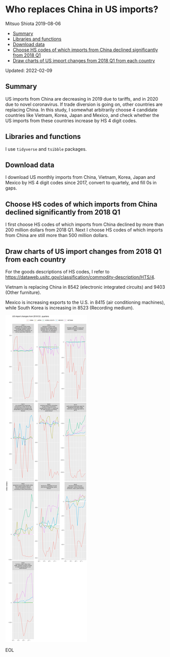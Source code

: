 Who replaces China in US imports?
================
Mitsuo Shiota
2019-08-06

-   [Summary](#summary)
-   [Libraries and functions](#libraries-and-functions)
-   [Download data](#download-data)
-   [Choose HS codes of which imports from China declined significantly
    from 2018
    Q1](#choose-hs-codes-of-which-imports-from-china-declined-significantly-from-2018-q1)
-   [Draw charts of US import changes from 2018 Q1 from each
    country](#draw-charts-of-us-import-changes-from-2018-q1-from-each-country)

Updated: 2022-02-09

## Summary

US imports from China are decreasing in 2019 due to tariffs, and in 2020
due to novel coronavirus. If trade diversion is going on, other
countries are replacing China. In this study, I somewhat arbitrarily
choose 4 candidate countries like Vietnam, Korea, Japan and Mexico, and
check whether the US imports from these countries increase by HS 4 digit
codes.

## Libraries and functions

I use `tidyverse` and `tsibble` packages.

## Download data

I download US monthly imports from China, Vietnam, Korea, Japan and
Mexico by HS 4 digit codes since 2017, convert to quartely, and fill 0s
in gaps.

## Choose HS codes of which imports from China declined significantly from 2018 Q1

I first choose HS codes of which imports from China declined by more
than 200 million dollars from 2018 Q1. Next I choose HS codes of which
imports from China are still more than 500 million dollars.

## Draw charts of US import changes from 2018 Q1 from each country

For the goods descriptions of HS codes, I refer to
<https://dataweb.usitc.gov/classification/commodity-description/HTS/4>.

Vietnam is replacing China in 8542 (electronic integrated circuits) and 9403 (Other furniture).

Mexico is increasing exports to the U.S. in 8415 (air conditioning machines), while South Korea is increasing in 8523 (Recording medium).

![](Trade-diversion_files/figure-gfm/draw_charts-1.png)<!-- -->

EOL
